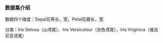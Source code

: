 ### 数据集介绍

数据四个维度：Sepal花萼长，宽，Petal花瓣长，宽

分类：Iris Setosa（山鸢尾）、Iris Versicolour（杂色鸢尾），Iris Virginica（维吉尼亚鸢尾）



